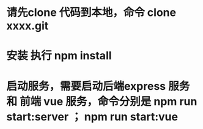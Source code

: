 # 请先clone 代码到本地，命令 clone xxxx.git
# 安装 执行 npm install
# 启动服务，需要启动后端express 服务和 前端 vue 服务，命令分别是 npm run start:server ； npm run start:vue
